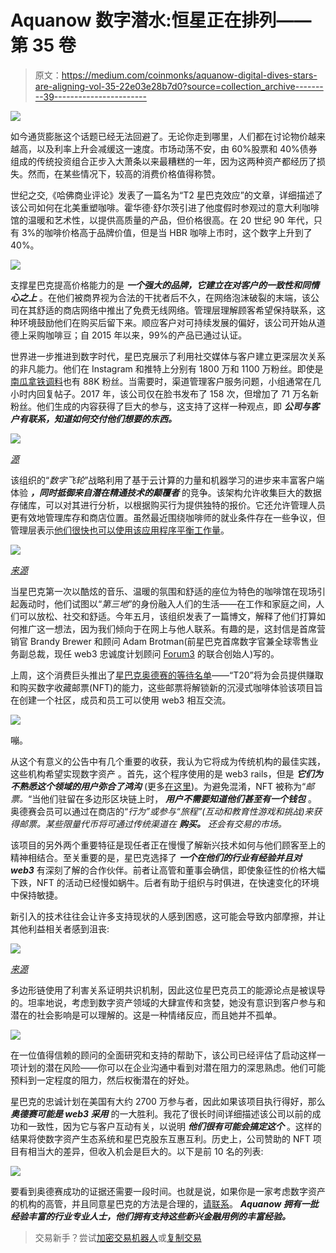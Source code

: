 # Aquanow 数字潜水:恒星正在排列——第 35 卷

> 原文：<https://medium.com/coinmonks/aquanow-digital-dives-stars-are-aligning-vol-35-22e03e28b7d0?source=collection_archive---------39----------------------->

![](img/7618decf6501b411b18835645fd78c2c.png)

如今通货膨胀这个话题已经无法回避了。无论你走到哪里，人们都在讨论物价越来越高，以及利率上升会减缓这一速度。市场动荡不安，由 60%股票和 40%债券组成的传统投资组合正步入大萧条以来最糟糕的一年，因为这两种资产都经历了损失。然而，在某些情况下，较高的消费价格值得称赞。

世纪之交,《哈佛商业评论》发表了一篇名为“T2 星巴克效应”的文章，详细描述了该公司如何在北美重塑咖啡。霍华德·舒尔茨引进了他度假时参观过的意大利咖啡馆的温暖和艺术性，以提供高质量的产品，但价格很高。在 20 世纪 90 年代，只有 3%的咖啡价格高于品牌价值，但是当 HBR 咖啡上市时，这个数字上升到了 40%。

![](img/98f2c0bdaa026160fe91fb1a2d53d4dc.png)

支撑星巴克提高价格能力的是 ***一个强大的品牌，它建立在对客户的一致性和同情心之上*** 。在他们被商界视为合法的干扰者后不久，在网络泡沫破裂的末端，该公司在其舒适的商店网络中推出了免费无线网络。管理层理解顾客希望保持联系，这种环境鼓励他们在购买后留下来。顺应客户对可持续发展的偏好，该公司开始从道德上采购咖啡豆；自 2015 年以来，99%的产品已通过认证。

世界进一步推进到数字时代，星巴克展示了利用社交媒体与客户建立更深层次关系的非凡能力。他们在 Instagram 和推特上分别有 1800 万和 1100 万粉丝。即使是[南瓜拿铁调料](https://twitter.com/TheRealPSL)也有 88K 粉丝。当需要时，渠道管理客户服务问题，小组通常在几小时内回复帖子。2017 年，该公司仅在脸书发布了 158 次，但增加了 71 万名新粉丝。他们生成的内容获得了巨大的参与，这支持了这样一种观点，即 ***公司与客户有联系，知道如何交付他们想要的东西。***

![](img/22bba905aa91e9336533b9f38b8e3a64.png)

[*源*](https://blog.unmetric.com/starbucks-social-media-strategy)

该组织的“*数字飞轮*”战略利用了基于云计算的力量和机器学习的进步来丰富客户端体验 ***，同时抵御来自潜在精通技术的颠覆者*** 的竞争。该架构允许收集巨大的数据存储库，可以对其进行分析，以根据购买行为提供独特的报价。它还允许管理人员更有效地管理库存和商店位置。虽然最近围绕咖啡师的就业条件存在一些争议，但管理层表示[他们很快也可以使用该应用程序平衡工作量](https://www.reuters.com/business/retail-consumer/starbucks-exploring-tech-ease-high-us-demand-worker-stress-2022-09-13/)。

![](img/4a920c41a7bfaaefd0be0d6ef7945a1a.png)

[*来源*](https://www.zdnet.com/article/starbucks-to-step-up-rollout-of-digital-flywheel-strategy/)

当星巴克第一次以酷炫的音乐、温暖的氛围和舒适的座位为特色的咖啡馆在现场引起轰动时，他们试图以“*第三地*”的身份融入人们的生活——在工作和家庭之间，人们可以放松、社交和舒适。今年五月，该组织发表了一篇博文，解释了他们打算如何推广这一想法，因为我们倾向于在网上与他人联系。有趣的是，这封信是首席营销官 Brandy Brewer 和顾问 Adam Brotman(前星巴克首席数字官兼全球零售业务副总裁，现任 web3 忠诚度计划顾问 [Forum3](https://www.forum3.com/) 的联合创始人)写的。

上周，这个消费巨头推出了[星巴克奥德赛的等待名单](https://waitlist.starbucks.com/#/landing)——“T20”将为会员提供赚取和购买数字收藏邮票(NFT)的能力，这些邮票将解锁新的沉浸式咖啡体验该项目旨在创建一个社区，成员和员工可以使用 web3 相互交流。

![](img/f7a4c0a8dd7b054ced4b0106a1062130.png)

嘣。

从这个有意义的公告中有几个重要的收获，我认为它将成为传统机构的最佳实践，这些机构希望实现数字资产 。首先，这个程序使用的是 web3 rails，但是 ***它们为不熟悉这个领域的用户弥合了鸿沟*** (更多[在这里](https://aquanow.medium.com/aquanow-digital-dives-designing-web3-for-chasm-crossing-vol-10-3e9cc3c32d43))。为避免混淆，NFT 被称为“*邮票。*“当他们驻留在多边形区块链上时， ***用户不需要知道他们甚至有一个钱包*** 。奥德赛会员可以通过在商店的“*行为”或参与“*旅程*”(互动和教育性游戏和挑战)来获得邮票。某些限量代币将可通过传统渠道在 ***购买。*** 还会有交易的市场。*

该项目的另外两个重要特征是现任者正在慢慢了解新兴技术如何与他们顾客至上的精神相结合。至关重要的是，星巴克选择了 ***一个在他们的行业有经验并且对 web3*** 有深刻了解的合作伙伴。前者让高管和董事会确信，即使象征性的价格大幅下跌，NFT 的活动已经慢如蜗牛。后者有助于组织与时俱进，在快速变化的环境中保持敏捷。

新引入的技术往往会让许多支持现状的人感到困惑，这可能会导致内部摩擦，并让其他利益相关者感到沮丧:

![](img/fe1d44b29d74a12ca05ffd1a6fa96f2f.png)

[*来源*](https://twitter.com/LennyLemonz/status/1569557958102597634)

多边形链使用了利害关系证明共识机制，因此这位星巴克员工的能源论点是被误导的。坦率地说，考虑到数字资产领域的大肆宣传和贪婪，她没有意识到客户参与和潜在的社会影响是可以理解的。这是一种情绪反应，而且她并不孤单。

![](img/9b30ecad239eed381e261756402e7f0e.png)

在一位值得信赖的顾问的全面研究和支持的帮助下，该公司已经评估了启动这样一项计划的潜在风险——你可以在企业沟通中看到对潜在阻力的深思熟虑。他们可能预料到一定程度的阻力，然后权衡潜在的好处。

星巴克的忠诚计划在美国有大约 2700 万参与者，因此如果该项目执行得好，那么 ***奥德赛可能是 web3 采用*** 的一大胜利。我花了很长时间详细描述该公司以前的成功和一致性，因为它与客户互动有关，以说明 ***他们很有可能会搞定这个*** 。这样的结果将使数字资产生态系统和星巴克股东互惠互利。历史上，公司赞助的 NFT 项目有相当大的差异，但收入机会是巨大的。以下是前 10 名的列表:

![](img/ded77d34a8c6e609500d2e0e500ece94.png)

要看到奥德赛成功的证据还需要一段时间。也就是说，如果你是一家考虑数字资产的机构的高管，并且同意星巴克的方法是合理的，[请联系](https://www.aquanow.io/contact)。 ***Aquanow 拥有一批经验丰富的行业专业人士，他们拥有支持这些新兴金融用例的丰富经验。***

> 交易新手？尝试[加密交易机器人](/coinmonks/crypto-trading-bot-c2ffce8acb2a)或[复制交易](/coinmonks/top-10-crypto-copy-trading-platforms-for-beginners-d0c37c7d698c)